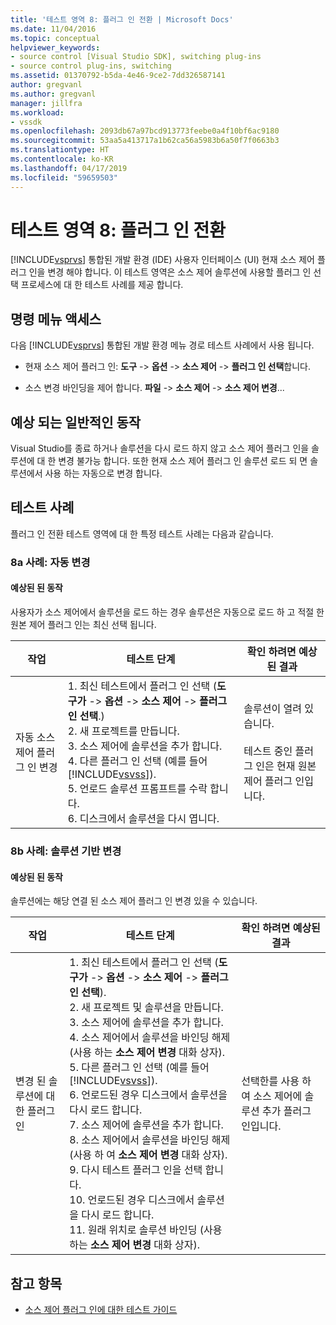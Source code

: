```yaml
---
title: '테스트 영역 8: 플러그 인 전환 | Microsoft Docs'
ms.date: 11/04/2016
ms.topic: conceptual
helpviewer_keywords:
- source control [Visual Studio SDK], switching plug-ins
- source control plug-ins, switching
ms.assetid: 01370792-b5da-4e46-9ce2-7dd326587141
author: gregvanl
ms.author: gregvanl
manager: jillfra
ms.workload:
- vssdk
ms.openlocfilehash: 2093db67a97bcd913773feebe0a4f10bf6ac9180
ms.sourcegitcommit: 53aa5a413717a1b62ca56a5983b6a50f7f0663b3
ms.translationtype: HT
ms.contentlocale: ko-KR
ms.lasthandoff: 04/17/2019
ms.locfileid: "59659503"
---
```

# <a name="test-area-8-plug-in-switching"></a>테스트 영역 8: 플러그 인 전환
[!INCLUDE[vsprvs](../../code-quality/includes/vsprvs_md.md)] 통합된 개발 환경 (IDE) 사용자 인터페이스 (UI) 현재 소스 제어 플러그 인을 변경 해야 합니다. 이 테스트 영역은 소스 제어 솔루션에 사용할 플러그 인 선택 프로세스에 대 한 테스트 사례를 제공 합니다.

## <a name="command-menu-access"></a>명령 메뉴 액세스
 다음 [!INCLUDE[vsprvs](../../code-quality/includes/vsprvs_md.md)] 통합된 개발 환경 메뉴 경로 테스트 사례에서 사용 됩니다.

-   현재 소스 제어 플러그 인: **도구** -> **옵션** -> **소스 제어** -> **플러그 인 선택**합니다.

-   소스 변경 바인딩을 제어 합니다. **파일** -> **소스 제어** -> **소스 제어 변경**...

## <a name="common-expected-behavior"></a>예상 되는 일반적인 동작
 Visual Studio를 종료 하거나 솔루션을 다시 로드 하지 않고 소스 제어 플러그 인을 솔루션에 대 한 변경 불가능 합니다. 또한 현재 소스 제어 플러그 인 솔루션 로드 되 면 솔루션에서 사용 하는 자동으로 변경 합니다.

## <a name="test-cases"></a>테스트 사례
 플러그 인 전환 테스트 영역에 대 한 특정 테스트 사례는 다음과 같습니다.

### <a name="case-8a-automatic-change"></a>8a 사례: 자동 변경

#### <a name="expected-behavior"></a>예상된 된 동작
 사용자가 소스 제어에서 솔루션을 로드 하는 경우 솔루션은 자동으로 로드 하 고 적절 한 원본 제어 플러그 인는 최신 선택 됩니다.

| 작업 | 테스트 단계 | 확인 하려면 예상된 결과 |
| - | - | - |
| 자동 소스 제어 플러그 인 변경 | 1.  최신 테스트에서 플러그 인 선택 (**도구가** -> **옵션** -> **소스 제어** -> **플러그 인 선택**.)<br />2.  새 프로젝트를 만듭니다.<br />3.  소스 제어에 솔루션을 추가 합니다.<br />4.  다른 플러그 인 선택 (예를 들어 [!INCLUDE[vsvss](../../extensibility/includes/vsvss_md.md)]).<br />5.  언로드 솔루션 프롬프트를 수락 합니다.<br />6.  디스크에서 솔루션을 다시 엽니다. | 솔루션이 열려 있습니다.<br /><br /> 테스트 중인 플러그 인은 현재 원본 제어 플러그 인입니다. |

### <a name="case-8b-solution-based-change"></a>8b 사례: 솔루션 기반 변경

#### <a name="expected-behavior"></a>예상된 된 동작
 솔루션에는 해당 연결 된 소스 제어 플러그 인 변경 있을 수 있습니다.

| 작업 | 테스트 단계 | 확인 하려면 예상된 결과 |
|----------------------------------| - | - |
| 변경 된 솔루션에 대 한 플러그 인 | 1.  최신 테스트에서 플러그 인 선택 (**도구가** -> **옵션** -> **소스 제어** -> **플러그 인 선택**).<br />2.  새 프로젝트 및 솔루션을 만듭니다.<br />3.  소스 제어에 솔루션을 추가 합니다.<br />4.  소스 제어에서 솔루션을 바인딩 해제 (사용 하는 **소스 제어 변경** 대화 상자).<br />5.  다른 플러그 인 선택 (예를 들어 [!INCLUDE[vsvss](../../extensibility/includes/vsvss_md.md)]).<br />6.  언로드된 경우 디스크에서 솔루션을 다시 로드 합니다.<br />7.  소스 제어에 솔루션을 추가 합니다.<br />8.  소스 제어에서 솔루션을 바인딩 해제 (사용 하 여 **소스 제어 변경** 대화 상자).<br />9. 다시 테스트 플러그 인을 선택 합니다.<br />10. 언로드된 경우 디스크에서 솔루션을 다시 로드 합니다.<br />11. 원래 위치로 솔루션 바인딩 (사용 하는 **소스 제어 변경** 대화 상자). | 선택한를 사용 하 여 소스 제어에 솔루션 추가 플러그 인입니다. |

## <a name="see-also"></a>참고 항목
- [소스 제어 플러그 인에 대한 테스트 가이드](../../extensibility/internals/test-guide-for-source-control-plug-ins.md)